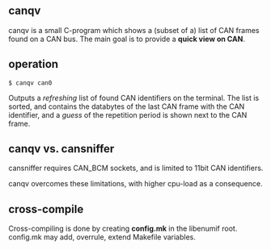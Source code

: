 ## canqv

canqv is a small C-program which shows a (subset of a) list of
CAN frames found on a CAN bus.
The main goal is to provide a __quick view on CAN__.

## operation

	$ canqv can0

Outputs a _refreshing_ list of found CAN identifiers on the terminal.
The list is sorted, and contains the databytes of the last CAN frame
with the CAN identifier, and a _guess_ of the repetition period is
shown next to the CAN frame.

## canqv vs. cansniffer

cansniffer requires CAN\_BCM sockets, and is limited to 11bit CAN identifiers.

canqv overcomes these limitations, with higher cpu-load as a consequence.

## cross-compile

Cross-compiling is done by creating **config.mk** in the libenumif root.
config.mk may add, overrule, extend Makefile variables.

